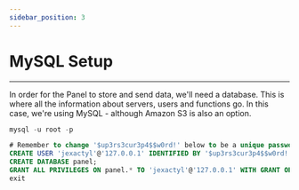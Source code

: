 ```yaml
---
sidebar_position: 3
---
```


# MySQL Setup
***
In order for the Panel to store and send data, we'll need a database.
This is where all the information about servers, users and functions go.
In this case, we're using MySQL - although Amazon S3 is also an option.
```sql
mysql -u root -p

# Remember to change '$up3rs3cur3p4$$w0rd!' below to be a unique password
CREATE USER 'jexactyl'@'127.0.0.1' IDENTIFIED BY '$up3rs3cur3p4$$w0rd!';
CREATE DATABASE panel;
GRANT ALL PRIVILEGES ON panel.* TO 'jexactyl'@'127.0.0.1' WITH GRANT OPTION;
exit
```